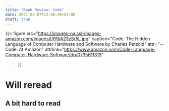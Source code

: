```yaml
---
title: "Book Review: Code"
date: 2021-02-07T12:48:38+01:00
draft: true
---
```


{{< figure
  src="https://images-na.ssl-images-amazon.com/images/I/61bA23zSr5L.jpg"
  caption="Code: The Hidden Language of Computer Hardware and Software by Charles Petzold"
  attr="-- Code: At Amazon"
  attrlink="https://www.amazon.com/Code-Language-Computer-Hardware-Software/dp/0735611319"
>}}

# Will reread

## A bit hard to read

